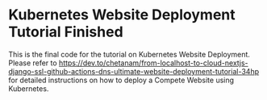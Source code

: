 # Kubernetes Website Deployment Tutorial Finished

This is the final code for the tutorial on Kubernetes Website Deployment. 
Please refer to https://dev.to/chetanam/from-localhost-to-cloud-nextjs-django-ssl-github-actions-dns-ultimate-website-deployment-tutorial-34hp for detailed instructions on how to deploy a Compete Website using Kubernetes.
